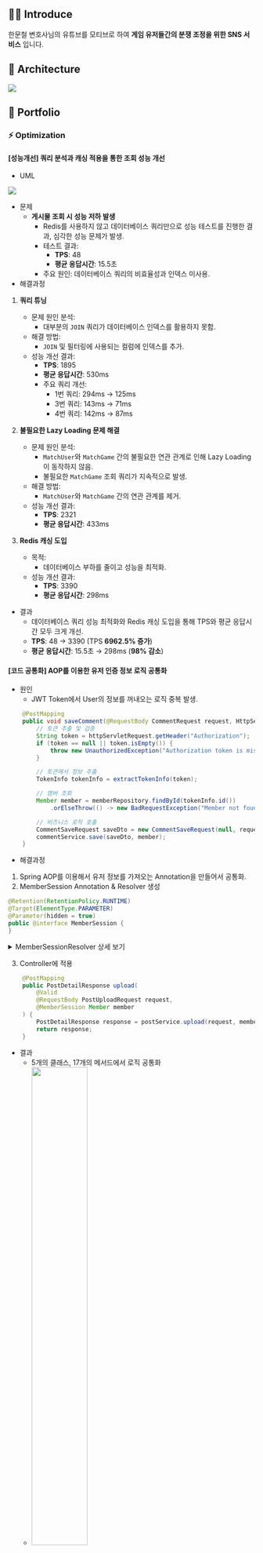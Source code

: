 ## 💁‍♂️ Introduce 

한문철 변호사님의 유튜브를 모티브로 하여 **게임 유저들간의 분쟁 조정을 위한 SNS 서비스** 입니다.

## 🏢 Architecture

![](./img/infra-architecture.png)

## 💼 Portfolio 

### ⚡️ Optimization

#### [성능개선] 쿼리 분석과 캐싱 적용을 통한 조회 성능 개선

- UML

![](./img/post-detail-logic.png)

- 문제
  - **게시물 조회 시 성능 저하 발생**
    - Redis를 사용하지 않고 데이터베이스 쿼리만으로 성능 테스트를 진행한 결과, 심각한 성능 문제가 발생.
    - 테스트 결과:
      - **TPS**: 48
      - **평균 응답시간**: 15.5초
    - 주요 원인: 데이터베이스 쿼리의 비효율성과 인덱스 미사용.
- 해결과정
1. **쿼리 튜닝**
   - 문제 원인 분석:
     - 대부분의 `JOIN` 쿼리가 데이터베이스 인덱스를 활용하지 못함.
   - 해결 방법:
     - `JOIN` 및 필터링에 사용되는 컬럼에 인덱스를 추가.
   - 성능 개선 결과:
     - **TPS**: 1895
     - **평균 응답시간**: 530ms
     - 주요 쿼리 개선:
       - 1번 쿼리: 294ms → 125ms
       - 3번 쿼리: 143ms → 71ms
       - 4번 쿼리: 142ms → 87ms

2. **불필요한 Lazy Loading 문제 해결**
   - 문제 원인 분석:
     - `MatchUser`와 `MatchGame` 간의 불필요한 연관 관계로 인해 Lazy Loading이 동작하지 않음.
     - 불필요한 `MatchGame` 조회 쿼리가 지속적으로 발생.
   - 해결 방법:
     - `MatchUser`와 `MatchGame` 간의 연관 관계를 제거.
   - 성능 개선 결과:
     - **TPS**: 2321
     - **평균 응답시간**: 433ms

3. **Redis 캐싱 도입**
   - 목적:
     - 데이터베이스 부하를 줄이고 성능을 최적화.
   - 성능 개선 결과:
     - **TPS**: 3390
     - **평균 응답시간**: 298ms

- 결과
  - 데이터베이스 쿼리 성능 최적화와 Redis 캐싱 도입을 통해 TPS와 평균 응답시간 모두 크게 개선.
  - **TPS**: 48 → 3390 (TPS **6962.5% 증가**)
  - **평균 응답시간**: 15.5초 → 298ms (**98% 감소**)

#### [코드 공통화] AOP를 이용한 유저 인증 정보 로직 공통화 

- 원인
  - JWT Token에서 User의 정보를 꺼내오는 로직 중복 발생.

```java
    @PostMapping
    public void saveComment(@RequestBody CommentRequest request, HttpServletRequest httpServletRequest) {
        // 토큰 추출 및 검증
        String token = httpServletRequest.getHeader("Authorization");
        if (token == null || token.isEmpty()) {
            throw new UnauthorizedException("Authorization token is missing");
        }

        // 토큰에서 정보 추출
        TokenInfo tokenInfo = extractTokenInfo(token);

        // 멤버 조회
        Member member = memberRepository.findById(tokenInfo.id())
            .orElseThrow(() -> new BadRequestException("Member not found"));

        // 비즈니스 로직 호출
        CommentSaveRequest saveDto = new CommentSaveRequest(null, request.content(), request.postId());
        commentService.save(saveDto, member);
    }
```

- 해결과정 

1. Spring AOP를 이용해서 유저 정보를 가져오는 Annotation을 만들어서 공통화.
2. MemberSession Annotation & Resolver 생성

```java
@Retention(RetentionPolicy.RUNTIME)
@Target(ElementType.PARAMETER)
@Parameter(hidden = true)
public @interface MemberSession {
}
```

<details> 
<summary>MemberSessionResolver 상세 보기</summary>

```java
@Component
@RequiredArgsConstructor
public class MemberSessionResolver implements HandlerMethodArgumentResolver {
    private final MemberRepository memberRepository;

    @Override
    // 여기서 True로 return이 되면 resolveArgument가 실행됨
    public boolean supportsParameter(MethodParameter parameter) {
        // 지원하는 파라미터 체크, 어노테이션 체크하는 영역
        // 1. 어노테이션이 있는지 체크
        var annotation = parameter.hasParameterAnnotation(MemberSession.class);
        // 2. parameter type 체크
        boolean parameterType = parameter.getParameterType()
            .equals(Member.class);

        return annotation && parameterType;
    }

    @Override
    @Nullable
    public Object resolveArgument(MethodParameter parameter, @Nullable ModelAndViewContainer mavContainer,
                                  NativeWebRequest webRequest, @Nullable WebDataBinderFactory binderFactory) throws Exception {
        return getTokenInfo()
            .map(this::findMember)
            .orElse(null);
    }

    private Optional<TokenInfo> getTokenInfo() {
        return Optional.ofNullable(RequestContextHolder.getRequestAttributes())
            .map(attributes -> (TokenInfo) attributes.getAttribute("tokenInfo", RequestAttributes.SCOPE_REQUEST));
    }

    private Member findMember(TokenInfo tokenInfo) {
        return memberRepository.findById(
                tokenInfo.id())
            .orElseThrow(() -> {
                return new BadRequestException(MemberStatus.MEMBER_NOT_FOUND);
            });
    }
}
```

</details>

3. Controller에 적용 

```java
    @PostMapping
    public PostDetailResponse upload(
        @Valid
        @RequestBody PostUploadRequest request,
        @MemberSession Member member
    ) {
        PostDetailResponse response = postService.upload(request, member);
        return response;
    }
```

- 결과 
  - 5개의 클래스, 17개의 메서드에서 로직 공통화
  - <img src="./img/member-session-aop.png" width="50%">

### ☠️ Challenging Implementation

#### Spring Security에서 발생하는 에러 Customizing 

- 문제
  - **Spring Security에서 발생하는 예외가 RestControllerAdvice에서 처리되지 않는 문제**
    - 원인:
      - Spring Security의 SecurityFilter가 **ServletFilterChain**에서 동작하여, **Spring MVC의 Exception Handling 메커니즘보다 먼저 실행됨**.
    - 상황:
      - JWT 인증 과정에서 다양한 예외 상황(만료된 토큰, 잘못된 시그니처, 권한 부족 등)에 대한 적절한 에러 메시지, 에러 코드 반환 필요.
- 해결과정
1. **문제 원인 분석 및 초기 시도**
   - 다양한 자료를 참고하여 AuthenticationEntryPoint와 Custom AuthenticationException을 정의해 예외 처리 방식을 적용.
   - [당시 참고했던 문서](https://stackoverflow.com/questions/19767267/handle-spring-security-authentication-exceptions-with-exceptionhandler)
   - 디버깅 과정:
     - Custom AuthenticationException이 **AuthenticationEntryPoint**에서 정상적으로 처리되지 않음.
     - 장시간 디버깅을 통해도 원인 파악이 어려움.
   - 초기 시도가 실패함에 따라 다른 대안을 모색.
2. **CustomEntry를 이용한 예외 처리 방식 구현**
   - **HttpServletRequest Attributes**를 활용:
     - 예외 발생 시 커스텀 상태 코드를 `HttpServletRequest`의 Attributes에 저장.
   - **CustomEntry로 예외 처리**:
     - EntryPoint에서 `HttpServletRequest`의 Attributes 값을 추출.
     - 추출한 상태 코드를 Enum으로 변환.
     - **Response Writer**를 사용해 ObjectMapping 방식으로 JSON 응답 처리.
   - 최종적으로 원하는 예외 상황에 맞는 적절한 JSON 응답을 반환할 수 있도록 구현.
- 결과
  - **Spring Security에서 발생하는 예외를 Security의 EntryPoint에서 Customize 하는데 성공**.
    - 예외 상황(만료된 토큰, 잘못된 시그니처, 권한 부족 등)에 대해 적절한 HTTP 응답 코드와 JSON 메시지를 반환.
  - **Spring Security와 Spring MVC 간의 Exception Handling 차이를 이해하고 적절한 해결책을 적용**.

#### 리소스가 적은 OAuth Client Apple Login 구현 

- 문제
  - **App Store 정책에 따른 Apple 로그인 구현 요구**
    - 외부 OAuth를 사용할 경우 Apple로 로그인을 함께 구현해야 한다는 요구사항.
    - (현재는 정책이 변경되어 필수 구현 사항이 아님.)
  - **문서 부족**
    - OAuth Client 공식 문서와 Apple Developer 공식 문서에는 OAuth Client를 활용한 Apple 로그인 구현에 대한 자료가 부족.

- 해결과정
1. **Github 자료 분석**
   - Apple 로그인 구현 사례를 찾기 위해 Github에서 OAuth Client를 활용한 프로젝트를 분석.
   - Apple 인증 방식이 OAuth가 아닌 **OIDC(OpenID Connect)** 방식으로 동작한다는 점을 확인.

2. **OAuth와 OIDC의 차이점 학습 및 OIDC 구현**
   - OAuth와 OIDC의 차이점 분석:
     - OIDC는 OAuth를 확장하여 사용자 인증을 포함한 프로토콜임.
     - OAuth Client에서는 별도의 Interface를 사용해야 OIDC를 지원할 수 있음.
   - OAuth Client를 활용해 OIDC 방식으로 Apple 로그인을 구현.

- 결과
  - **Apple 로그인 구현 성공**
    - OAuth Client와 OIDC를 조합해 Apple 로그인을 구현.
  - **기술적 성장**
    - OAuth와 OIDC의 차이점을 깊이 이해하고, OAuth Client를 활용한 OIDC 구현 방법을 습득.
    - 제한된 문서 환경에서 자료를 분석하고 문제를 해결하는 경험을 통해 기술적으로 성장.

### 🛠️ ErrorFix

#### OneToOne Lazy Loading 오류 해결 (불필요 쿼리 삭제)

<details>
<summary>상세보기</summary>

- 문제
  - **OneToOne 연관관계 Lazy Loading 문제**: 
    - `MatchUser` 엔티티에서 `MatchGame`과 `ManyToOne` 관계로 매핑되어 있음.
    - `VoteOptions`가 `MatchUser`와 `OneToOne`으로 매핑되어 있으며, `MatchGame`은 `ManyToOne`으로 연관되어 있음.
    - Hibernate에서 연관관계의 주인이 아닌 곳에서는 **Lazy Loading이 동작하지 않을 가능성**이 있음.
  - 이로 인해 `MatchGame` 데이터를 사용하는 곳이 없음에도 **불필요한 쿼리**가 실행됨.
- 해결과정
1. **문제 상황 재현**:
   - `Post -> VoteOptions -> MatchUser -> MatchGame`으로 이어지는 관계에서 쿼리가 과도하게 실행됨을 확인.
   - 디버깅 중 `MatchGame` 관련 데이터 조회가 발생하지만 실제로 데이터가 사용되지 않음.
2. **디버깅 시도**:
   - `Getter`와 `Constructor`를 직접 정의하고, 해당 메서드에 브레이크포인트 설정.
   - 하지만 Stack Trace를 타고 올라가도 **`createQuery` 호출 조건**을 특정할 수 없었음.
   - 원인을 정확히 추적하지 못했지만, `Lazy Loading`과 관련된 문제로 추정.
3. **문제의 본질 파악**:
   - OneToOne 연관관계에서 주인이 아닌 곳에서는 Lazy Loading이 동작하지 않을 수 있다는 Hibernate 문서를 참조.
   - `MatchUser`에서 `MatchGame`의 불필요한 연관관계로 인해 데이터 조회가 발생한 것으로 결론.
- 결과
  - **해결책**:
    - `MatchUser`와 `MatchGame` 간의 **연관관계를 제거**.
    - 이를 통해 `MatchGame`에 대한 불필요한 쿼리 실행 방지.

  - **쿼리 변화**:
    - 기존에 실행되던 쿼리:
      ```sql
      select mu1_0.game_id, mu1_0.id, mu1_0.champion_name, mu1_0.nickname, mu1_0.puuid, mu1_0.win
      from match_user mu1_0
      where mu1_0.game_id = 'KR_7356095596';
      ```
    - 해결 후 불필요한 쿼리가 더 이상 실행되지 않음.

  - **성능 개선**:
    - 해결 전:
      - **TPS**: 1895
      - **응답 속도**: 530ms
    - 해결 후:
      - **TPS**: 2321
      - **응답 속도**: 433ms
    - **개선 결과**:
      - TPS: **426 증가** (약 22.5% 개선)
      - 응답 속도: **97ms 감소** (약 18.3% 개선)
    - <img src="./img/remove-lazy-loading.png" width="75%">

</details>

## 🎨 Design

<details>
<summary>상세보기</summary>

- 메인 화면 

<img src="./img/main.png" width="100%" />

- 회원가입 화면 

<img src="./img/signup.png" width="100%" />

- 게시물 업로드 화면

<img src="./img/post-upload.png" width="100%" />

- 게시물 상세 화면

<img src="./img/post-detail-page.png" width="100%" />
  
</details>

## 📚 로컬에서 실행하는 방법

- root 폴더에 .env 생성 아래 **YOUR_로 시작하는 항목들을 전부 적절한 값으로 대체**하시기 바랍니다.

```console
JWT_SECRET=YOUR_JWT_SECRET
S3_BUCKET=YOUR_S3_BUCKET
S3_ACCESS_KEY=YOUR_S3_ACCESS_KEY
S3_SECRET_KEY=YOUR_S3_SECRET_KEY
S3_REGION=YOUR_S3_REGION
RIOT_API=YOUR_RIOT_API
GOOGLE_CLIENT_ID=YOUR_GOOGLE_CLIENT_ID
GOOGLE_CLIENT_SECRET=YOUR_GOOGLE_CLIENT_SECRET
APPLE_CLIENT_ID=YOUR_APPLE_CLIENT_ID
APPLE_KEY_ID=YOUR_APPLE_KEY_ID
APPLE_TEAM_ID=YOUR_APPLE_TEAM_ID
APPLE_PRIVATE_KEY=YOUR_APPLE_PRIVATE_KEY
DB_URL=jdbc:mysql://gm-db:3306/gamemuncheol?userSSL=false&useUnicode=true&allowPublicKeyRetrieval=true
DB_USERNAME=root
DB_PASSWORD=df159357
BASE_URL=YOUR_BASE_URL
REDIS_HOST=gm-redis
REDIS_PORT=6379
REDIS_PW=df159357
```

- 스크립트 실행

```console
bash local_deploy.sh
```

## 🚨 주요 이슈

- [디테일 화면 Redis Cache Aside Pattern 적용](https://github.com/gamemuncheol/gamemuncheol-api/issues/155)
- [낙관락 vs 비관락 성능 비교](https://github.com/gamemuncheol/gamemuncheol-api/issues/192)
- [Spring Server DB CP, Thread Pool 등 최적화](https://github.com/gamemuncheol/gamemuncheol-api/issues/180)
- [JWT 토큰 외부로 노출되면 안되는 정보 은닉 및 JWT Filter에서 사용자 정보 로드 방식 개선](https://github.com/gamemuncheol/gamemuncheol-api/issues/167)
